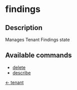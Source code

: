 # findings

## Description

Manages Tenant Findings state

## Available commands

- [delete](./delete.md)
- [describe](./describe.md)


[← tenant](../index.md)